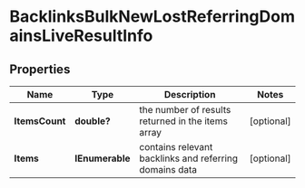 # BacklinksBulkNewLostReferringDomainsLiveResultInfo


## Properties

| Name | Type | Description | Notes |
|------------ | ------------- | ------------- | -------------|
**ItemsCount** | **double?** | the number of results returned in the items array |[optional]|
**Items** | **IEnumerable<BacklinksBulkNewLostReferringDomainsLiveItem>** | contains relevant backlinks and referring domains data |[optional]|